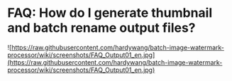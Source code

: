 # FAQ: How do I generate thumbnail and batch rename output files? #
![https://raw.githubusercontent.com/hardywang/batch-image-watermark-processor/wiki/screenshots/FAQ_Output01_en.jpg](https://raw.githubusercontent.com/hardywang/batch-image-watermark-processor/wiki/screenshots/FAQ_Output01_en.jpg)